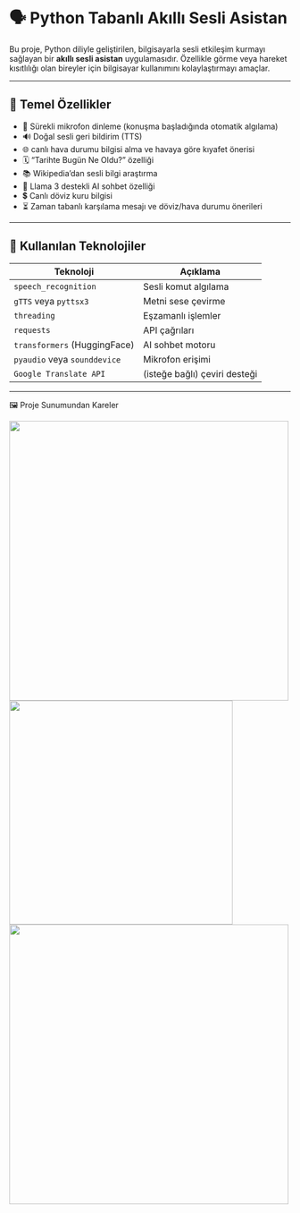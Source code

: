 # 🗣️ Python Tabanlı Akıllı Sesli Asistan

Bu proje, Python diliyle geliştirilen, bilgisayarla sesli etkileşim kurmayı sağlayan bir **akıllı sesli asistan** uygulamasıdır. Özellikle görme veya hareket kısıtlılığı olan bireyler için bilgisayar kullanımını kolaylaştırmayı amaçlar.

---

## 🎯 Temel Özellikler

- 🎤 Sürekli mikrofon dinleme (konuşma başladığında otomatik algılama)
- 🔊 Doğal sesli geri bildirim (TTS)
- 🌐 canlı hava durumu bilgisi alma ve havaya göre kıyafet önerisi
- 🗓️ “Tarihte Bugün Ne Oldu?” özelliği
- 📚 Wikipedia’dan sesli bilgi araştırma
- 💬 Llama 3 destekli AI sohbet özelliği
- 💲 Canlı döviz kuru bilgisi
- ⏳ Zaman tabanlı karşılama mesajı ve döviz/hava durumu önerileri

---

## 🧠 Kullanılan Teknolojiler

| Teknoloji | Açıklama |
|----------|----------|
| `speech_recognition` | Sesli komut algılama |
| `gTTS` veya `pyttsx3` | Metni sese çevirme |
| `threading` | Eşzamanlı işlemler |
| `requests` | API çağrıları |
| `transformers` (HuggingFace) | AI sohbet motoru |
| `pyaudio` veya `sounddevice` | Mikrofon erişimi |
| `Google Translate API` | (isteğe bağlı) çeviri desteği |

---


🖼️ Proje Sunumundan Kareler

<img src="images/WhatsApp Görsel 2025-06-18 saat 10.37.53_db034588.jpg" width="500"/>
<img src="images/WhatsApp Görsel 2025-06-18 saat 10.37.52_edf7aa8e.jpg" width="400"/>
<img src="images/WhatsApp Görsel 2025-06-18 saat 10.37.53_d6924f78.jpg" width="500"/>
